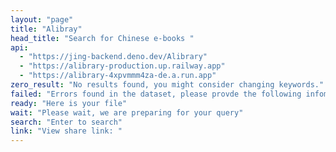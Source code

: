 ```yaml
---
layout: "page"
title: "Alibray"
head_title: "Search for Chinese e-books "
api:
  - "https://jing-backend.deno.dev/Alibrary"
  - "https://alibrary-production.up.railway.app"
  - "https://alibrary-4xpvmmm4za-de.a.run.app"
zero_result: "No results found, you might consider changing keywords."
failed: "Errors found in the dataset, please provde the following infomation to https://github.com/JingMatrix/Alibrary/issues : "
ready: "Here is your file"
wait: "Please wait, we are preparing for your query"
search: "Enter to search"
link: "View share link: "
---
```


<script setup>
import Alibray from '../../components/Alibrary/search.vue'
</script>

<Alibray />
